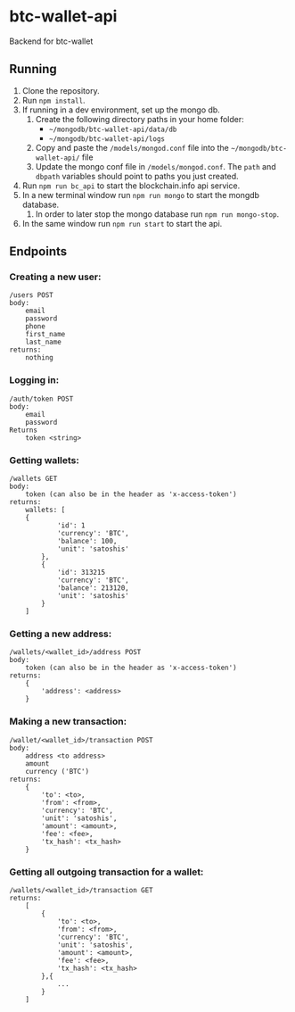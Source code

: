 # btc-wallet-api
Backend for btc-wallet

## Running

1. Clone the repository.
2. Run `npm install`.
3. If running in a dev environment, set up the mongo db.
    1. Create the following directory paths in your home folder:
        - `~/mongodb/btc-wallet-api/data/db`
        - `~/mongodb/btc-wallet-api/logs`
    2. Copy and paste the `/models/mongod.conf` file into the `~/mongodb/btc-wallet-api/` file
    3. Update the mongo conf file in `/models/mongod.conf`. The `path` and `dbpath` variables should point to paths you just created.
4. Run `npm run bc_api` to start the blockchain.info api service.
5. In a new terminal window run `npm run mongo` to start the mongdb database.
    1. In order to later stop the mongo database run `npm run mongo-stop`.
6. In the same window run `npm run start` to start the api.


## Endpoints

### Creating a new user:
```
/users POST
body:
    email
    password
    phone
    first_name
    last_name
returns:
    nothing 
```

### Logging in:
```
/auth/token POST
body:
    email
    password
Returns
    token <string>
```

### Getting wallets:
```
/wallets GET
body:
    token (can also be in the header as 'x-access-token')
returns:
    wallets: [
    {
            'id': 1
            'currency': 'BTC', 
            'balance': 100,
            'unit': 'satoshis'
        }, 
        {
            'id': 313215
            'currency': 'BTC',
            'balance': 213120,
            'unit': 'satoshis'
        }
    ]
```

### Getting a new address:
```
/wallets/<wallet_id>/address POST
body:
    token (can also be in the header as 'x-access-token')
returns:
    {
        'address': <address>
    }
```

### Making a new transaction:
```
/wallet/<wallet_id>/transaction POST
body:
    address <to address>
    amount
    currency ('BTC')
returns:
    {
        'to': <to>,
        'from': <from>,
        'currency': 'BTC',
        'unit': 'satoshis',
        'amount': <amount>,
        'fee': <fee>,
        'tx_hash': <tx_hash>
    }
```

### Getting all outgoing transaction for a wallet:
```
/wallets/<wallet_id>/transaction GET
returns:
    [
        {
            'to': <to>,
            'from': <from>,
            'currency': 'BTC',
            'unit': 'satoshis',
            'amount': <amount>,
            'fee': <fee>,
            'tx_hash': <tx_hash>
        },{
            ...
        }
    ]
```
